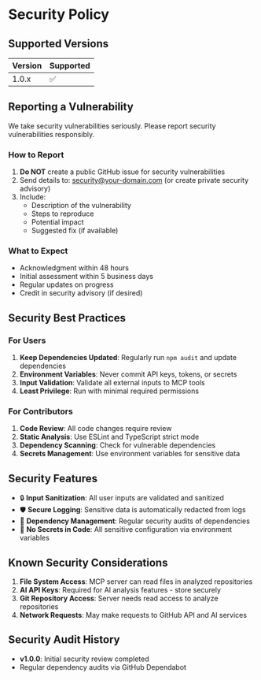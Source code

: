 # Security Policy

## Supported Versions

| Version | Supported          |
| ------- | ------------------ |
| 1.0.x   | ✅ |

## Reporting a Vulnerability

We take security vulnerabilities seriously. Please report security vulnerabilities responsibly.

### How to Report

1. **Do NOT** create a public GitHub issue for security vulnerabilities
2. Send details to: security@your-domain.com (or create private security advisory)
3. Include:
   - Description of the vulnerability
   - Steps to reproduce
   - Potential impact
   - Suggested fix (if available)

### What to Expect

- Acknowledgment within 48 hours
- Initial assessment within 5 business days
- Regular updates on progress
- Credit in security advisory (if desired)

## Security Best Practices

### For Users

1. **Keep Dependencies Updated**: Regularly run `npm audit` and update dependencies
2. **Environment Variables**: Never commit API keys, tokens, or secrets
3. **Input Validation**: Validate all external inputs to MCP tools
4. **Least Privilege**: Run with minimal required permissions

### For Contributors

1. **Code Review**: All code changes require review
2. **Static Analysis**: Use ESLint and TypeScript strict mode
3. **Dependency Scanning**: Check for vulnerable dependencies
4. **Secrets Management**: Use environment variables for sensitive data

## Security Features

- 🔒 **Input Sanitization**: All user inputs are validated and sanitized
- 🛡️ **Secure Logging**: Sensitive data is automatically redacted from logs
- 🔐 **Dependency Management**: Regular security audits of dependencies
- 🚫 **No Secrets in Code**: All sensitive configuration via environment variables

## Known Security Considerations

1. **File System Access**: MCP server can read files in analyzed repositories
2. **AI API Keys**: Required for AI analysis features - store securely
3. **Git Repository Access**: Server needs read access to analyze repositories
4. **Network Requests**: May make requests to GitHub API and AI services

## Security Audit History

- **v1.0.0**: Initial security review completed
- Regular dependency audits via GitHub Dependabot